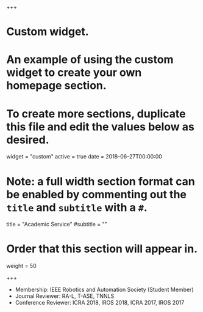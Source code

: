 +++
# Custom widget.
# An example of using the custom widget to create your own homepage section.
# To create more sections, duplicate this file and edit the values below as desired.
widget = "custom"
active = true
date = 2018-06-27T00:00:00

# Note: a full width section format can be enabled by commenting out the `title` and `subtitle` with a `#`.
title = "Academic Service"
#subtitle = ""

# Order that this section will appear in.
weight = 50

+++

- Membership:  IEEE Robotics and Automation Society (Student Member)
- Journal Reviewer: RA-L, T-ASE, TNNLS
- Conference Reviewer: ICRA 2018, IROS 2018, ICRA 2017, IROS 2017
